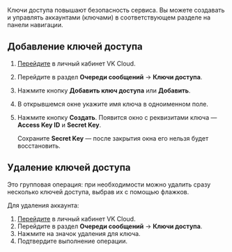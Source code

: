 Ключи доступа повышают безопасность сервиса. Вы можете создавать и управлять аккаунтами (ключами) в соответствующем разделе на панели навигации.

## Добавление ключей доступа

1. [Перейдите](https://msk.cloud.vk.com/app/) в личный кабинет VK Cloud.
1. Перейдите в раздел **Очереди сообщений** → **Ключи доступа**.
1. Нажмите кнопку **Добавить ключ доступа** или **Добавить**.
1. В открывшемся окне укажите имя ключа в одноименном поле.
1. Нажмите кнопку **Создать**. Появится окно с реквизитами ключа — **Access Key ID** и **Secret Key**.

    <warn>

    Сохраните **Secret Key** — после закрытия окна его нельзя будет восстановить.

    </warn>

## Удаление ключей доступа

Это групповая операция: при необходимости можно удалить сразу несколько ключей доступа, выбрав их с помощью флажков.

Для удаления аккаунта:

1. [Перейдите](https://msk.cloud.vk.com/app/) в личный кабинет VK Cloud.
1. Перейдите в раздел **Очереди сообщений** → **Ключи доступа**.
1. Нажмите на значок удаления для ключа.
1. Подтвердите выполнение операции.
